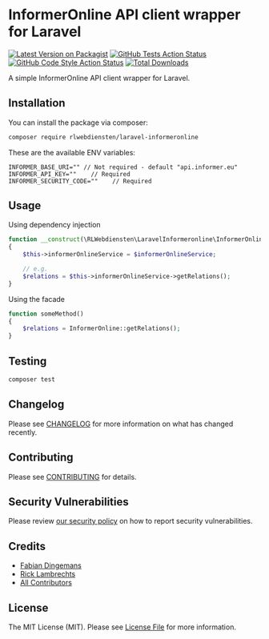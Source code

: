# InformerOnline API client wrapper for Laravel

[![Latest Version on Packagist](https://img.shields.io/packagist/v/rlwebdiensten/laravel-informeronline.svg?style=flat-square)](https://packagist.org/packages/rlwebdiensten/laravel-informeronline)
[![GitHub Tests Action Status](https://img.shields.io/github/workflow/status/RL-Webdiensten/laravel-informeronline/run-tests?label=tests)](https://github.com/RL-Webdiensten/laravel-informeronline/actions?query=workflow%3Arun-tests+branch%3Amain)
[![GitHub Code Style Action Status](https://img.shields.io/github/workflow/status/RL-Webdiensten/laravel-informeronline/Check%20&%20fix%20styling?label=code%20style)](https://github.com/RL-Webdiensten/laravel-informeronline/actions?query=workflow%3A"Check+%26+fix+styling"+branch%3Amain)
[![Total Downloads](https://img.shields.io/packagist/dt/rlwebdiensten/laravel-informeronline.svg?style=flat-square)](https://packagist.org/packages/rlwebdiensten/laravel-informeronline)

A simple InformerOnline API client wrapper for Laravel.

## Installation

You can install the package via composer:

```bash
composer require rlwebdiensten/laravel-informeronline
```

These are the available ENV variables:

```
INFORMER_BASE_URI="" // Not required - default "api.informer.eu"
INFORMER_API_KEY=""    // Required
INFORMER_SECURITY_CODE=""    // Required
```

## Usage

Using dependency injection
```php
function __construct(\RLWebdiensten\LaravelInformeronline\InformerOnline $informerOnlineService)
{
    $this->informerOnlineService = $informerOnlineService;

    // e.g.
    $relations = $this->informerOnlineService->getRelations();
}
```

Using the facade
```php
function someMethod()
{
    $relations = InformerOnline::getRelations();
}
```

## Testing

```bash
composer test
```

## Changelog

Please see [CHANGELOG](CHANGELOG.md) for more information on what has changed recently.

## Contributing

Please see [CONTRIBUTING](.github/CONTRIBUTING.md) for details.

## Security Vulnerabilities

Please review [our security policy](../../security/policy) on how to report security vulnerabilities.

## Credits

- [Fabian Dingemans](https://github.com/faab007)
- [Rick Lambrechts](https://github.com/ricklambrechts)
- [All Contributors](../../contributors)

## License

The MIT License (MIT). Please see [License File](LICENSE.md) for more information.
